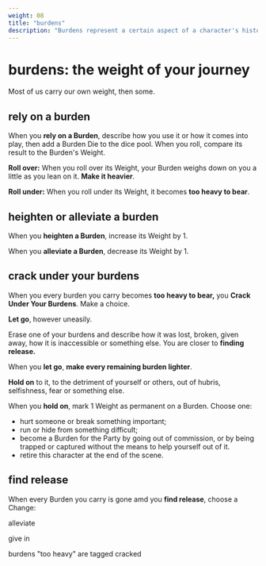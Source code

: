 ```yaml
---
weight: 08
title: "burdens"
description: "Burdens represent a certain aspect of a character's history, the lessosn they learned, the materia lpossessions they carry around, and more."
---
```


# burdens: the weight of your journey

Most of us carry our own weight, then some.

## rely on a burden

When you **rely on a Burden**, describe how you use it or how it comes into play, then add a Burden Die to the dice pool. When you roll, compare its result to the Burden's Weight.

**Roll over:** When you roll over its Weight, your Burden weighs down on you a little as you lean on it. **Make it heavier**.

**Roll under:** When you roll under its Weight, it becomes **too heavy to bear**.

## heighten or alleviate a burden

When you **heighten a Burden**, increase its Weight by 1.

When you **alleviate a Burden**, decrease its Weight by 1.

## crack under your burdens

When you every burden you carry becomes **too heavy to bear,** you **Crack Under Your Burdens**. Make a choice.

**Let go**, however uneasily. 

Erase one of your burdens and describe how it was lost, broken, given away, how it is inaccessible or something else. You are closer to **finding release.**

When you **let go**, **make every remaining burden lighter**.

**Hold on** to it, to the detriment of yourself or others, out of hubris, selfishness, fear or something else.

When you **hold on**, mark 1 Weight as permanent on a Burden. Choose one:

- hurt someone or break something important;
- run or hide from something difficult;
- become a Burden for the Party by going out of commission, or by being trapped or captured without the means to help yourself out of it.
- retire this character at the end of the scene.

## find release

When every Burden you carry is gone amd you **find release**, choose a Change:

alleviate

give in

burdens "too heavy" are tagged cracked